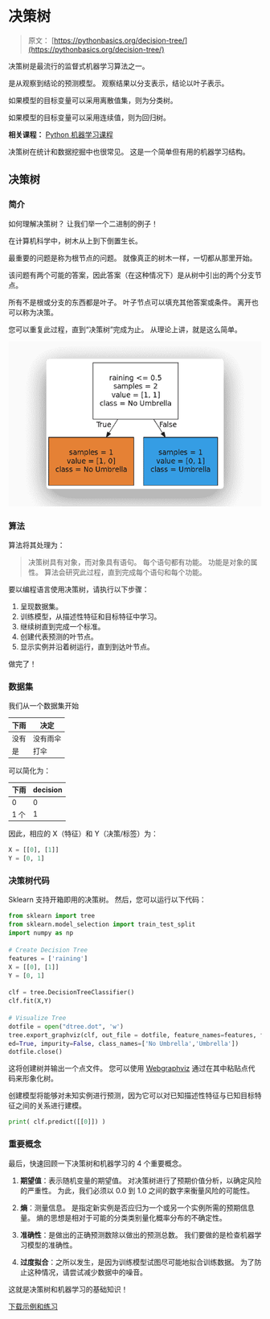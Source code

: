 # 决策树

> 原文： [https://pythonbasics.org/decision-tree/](https://pythonbasics.org/decision-tree/)

决策树是最流行的监督式机器学习算法之一。

是从观察到结论的预测模型。 观察结果以分支表示，结论以叶子表示。

如果模型的目标变量可以采用离散值集，则为分类树。

如果模型的目标变量可以采用连续值，则为回归树。

**相关课程：** [Python 机器学习课程](https://gum.co/MnRYU)

决策树在统计和数据挖掘中也很常见。 这是一个简单但有用的机器学习结构。

## 决策树

### 简介

如何理解决策树？ 让我们举一个二进制的例子！

在计算机科学中，树木从上到下倒置生长。

最重要的问题是称为根节点的问题。 就像真正的树木一样，一切都从那里开始。

该问题有两个可能的答案，因此答案（在这种情况下）是从树中引出的两个分支节点。

所有不是根或分支的东西都是叶子。 叶子节点可以填充其他答案或条件。 离开也可以称为决策。

您可以重复此过程，直到“决策树”完成为止。 从理论上讲，就是这么简单。

![decision tree](img/4d488a4b8ad3429ee4f4844eaee6eea9.jpg)

### 算法

算法将其处理为：

> 决策树具有对象，而对象具有语句。
> 每个语句都有功能。
> 功能是对象的属性。
> 算法会研究此过程，直到完成每个语句和每个功能。

要以编程语言使用决策树，请执行以下步骤：

1.  呈现数据集。
2.  训练模型，从描述性特征和目标特征中学习。
3.  继续树直到完成一个标准。
4.  创建代表预测的叶节点。
5.  显示实例并沿着树运行，直到到达叶节点。

做完了！

### 数据集

我们从一个数据集开始

| 下雨 | 决定 |
| --- | --- |
| 没有 | 没有雨伞 |
| 是 | 打伞 |

可以简化为：

| 下雨 | decision |
| --- | --- |
| 0 | 0 |
| 1 个 | 1 |

因此，相应的 X（特征）和 Y（决策/标签）为：

```py
X = [[0], [1]]
Y = [0, 1]

```

### 决策树代码

Sklearn 支持开箱即用的决策树。
然后，您可以运行以下代码：

```py
from sklearn import tree
from sklearn.model_selection import train_test_split
import numpy as np

# Create Decision Tree
features = ['raining']
X = [[0], [1]]
Y = [0, 1]

clf = tree.DecisionTreeClassifier()
clf.fit(X,Y)

# Visualize Tree
dotfile = open("dtree.dot", 'w')
tree.export_graphviz(clf, out_file = dotfile, feature_names=features, filled=True, round\
ed=True, impurity=False, class_names=['No Umbrella','Umbrella'])
dotfile.close()

```

这将创建树并输出一个点文件。 您可以使用 [Webgraphviz](http://webgraphviz.com/) 通过在其中粘贴点代码来形象化树。

创建模型将能够对未知实例进行预测，因为它可以对已知描述性特征与已知目标特征之间的关系进行建模。

```py
print( clf.predict([[0]]) )

```

### 重要概念

最后，快速回顾一下决策树和机器学习的 4 个重要概念。

1.  **期望值**：表示随机变量的期望值。 对决策树进行了预期价值分析，以确定风险的严重性。 为此，我们必须以 0.0 到 1.0 之间的数字来衡量风险的可能性。

2.  **熵**：测量信息。 是指定新实例是否应归为一个或另一个实例所需的预期信息量。 熵的思想是相对于可能的分类类别量化概率分布的不确定性。

3.  **准确性**：是做出的正确预测数除以做出的预测总数。 我们要做的是检查机器学习模型的准确性。

4.  **过度拟合**：之所以发生，是因为训练模型试图尽可能地拟合训练数据。 为了防止这种情况，请尝试减少数据中的噪音。

这就是决策树和机器学习的基础知识！

[下载示例和练习](https://gum.co/MnRYU)